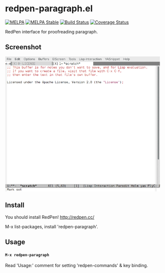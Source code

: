 # redpen-paragraph.el

[![MELPA](https://melpa.org/packages/redpen-paragraph-badge.svg)](https://melpa.org/#/redpen-paragraph)
[![MELPA Stable](https://stable.melpa.org/packages/redpen-paragraph-badge.svg)](https://stable.melpa.org/#/redpen-paragraph)
[![Build Status](https://travis-ci.org/karronoli/redpen-paragraph.el.svg?branch=master)](https://travis-ci.org/karronoli/redpen-paragraph.el)
[![Coverage Status](https://coveralls.io/repos/github/karronoli/redpen-paragraph.el/badge.svg?branch=master)](https://coveralls.io/github/karronoli/redpen-paragraph.el?branch=master)

RedPen interface for proofreading paragraph.

## Screenshot

![redpen-paragraph](image/redpen-paragraph.gif)


## Install

You should install RedPen!
  http://redpen.cc/

M-x list-packages, install 'redpen-paragraph'.


## Usage

#### `M-x redpen-paragraph`

Read 'Usage:' comment for setting 'redpen-commands' & key binding.
